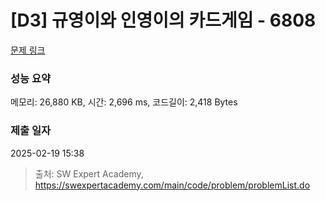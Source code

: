 # [D3] 규영이와 인영이의 카드게임 - 6808 

[문제 링크](https://swexpertacademy.com/main/code/problem/problemDetail.do?contestProbId=AWgv9va6HnkDFAW0) 

### 성능 요약

메모리: 26,880 KB, 시간: 2,696 ms, 코드길이: 2,418 Bytes

### 제출 일자

2025-02-19 15:38



> 출처: SW Expert Academy, https://swexpertacademy.com/main/code/problem/problemList.do